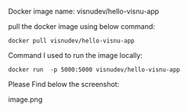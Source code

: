 Docker image name: visnudev/hello-visnu-app

pull the docker image using below command:

    docker pull visnudev/hello-visnu-app

Command I used to run the image locally:

    docker run  -p 5000:5000 visnudev/hello-visnu-app

Please Find below the screenshot:

image.png
